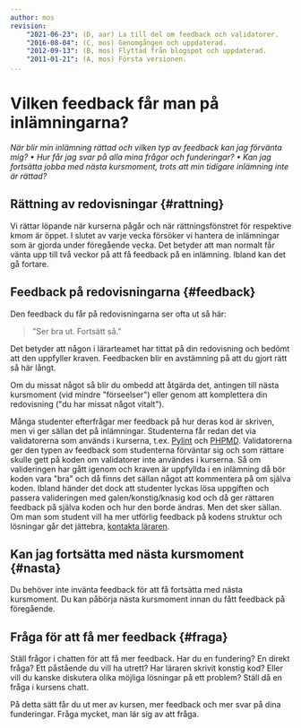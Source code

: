 ```yaml
---
author: mos
revision:
    "2021-06-23": (D, aar) La till del om feedback och validatorer.
    "2016-08-04": (C, mos) Genomgången och uppdaterad.
    "2012-09-13": (B, mos) Flyttad från blogspot och uppdaterad.
    "2011-01-21": (A, mos) Första versionen.
...
```

Vilken feedback får man på inlämningarna?
==================================

*När blir min inlämning rättad och vilken typ av feedback kan jag förvänta mig? • Hur får jag svar på alla mina frågor och funderingar? • Kan jag fortsätta jobba med nästa kursmoment, trots att min tidigare inlämning inte är rättad?*



Rättning av redovisningar {#rattning}
------------------------------------------

Vi rättar löpande när kurserna pågår och när rättningsfönstret för respektive kmom är öppet. I slutet av varje vecka försöker vi hantera de inlämningar som är gjorda under föregående vecka. Det betyder att man normalt får vänta upp till två veckor på att få feedback på en inlämning. Ibland kan det gå fortare.



Feedback på redovisningarna {#feedback}
------------------------------------------

Den feedback du får på redovisningarna ser ofta ut så här:

> "Ser bra ut. Fortsätt så."

Det betyder att någon i lärarteamet har tittat på din redovisning och bedömt att den uppfyller kraven. Feedbacken blir en avstämning på att du gjort rätt så här långt.

Om du missat något så blir du ombedd att åtgärda det, antingen till nästa kursmoment (vid mindre "förseelser") eller genom att komplettera din redovisning ("du har missat något vitalt").

Många studenter efterfrågar mer feedback på hur deras kod är skriven, men vi ger sällan det på inlämningar. Studenterna får redan det via validatorerna som används i kurserna, t.ex. [Pylint](https://pylint.org/) och [PHPMD](https://phpmd.org/). Validatorerna ger den typen av feedback som studenterna förväntar sig och som rättare skulle gett på koden om validatorer inte användes i kurserna. Så om valideringen har gått igenom och kraven är uppfyllda i en inlämning då bör koden vara "bra" och då finns det sällan något att kommentera på om själva koden. Ibland händer det dock att studenter lyckas lösa uppgiften och passera valideringen med galen/konstig/knasig kod och då ger rättaren feedback på själva koden och hur den borde ändras. Men det sker sällan. Om man som student vill ha mer utförlig feedback på kodens struktur och lösningar går det jättebra, [kontakta läraren](#fraga).



Kan jag fortsätta med nästa kursmoment {#nasta}
------------------------------------------

Du behöver inte invänta feedback för att få fortsätta med nästa kursmoment. Du kan påbörja nästa kursmoment innan du fått feedback på föregående.



Fråga för att få mer feedback {#fraga}
------------------------------------------

Ställ frågor i chatten för att få mer feedback. Har du en fundering? En direkt fråga? Ett påstående du vill ha utrett? Har läraren skrivit konstig kod? Eller vill du kanske diskutera olika möjliga lösningar på ett problem? Ställ då en fråga i kursens chatt.

På detta sätt får du ut mer av kursen, mer feedback och mer svar på dina funderingar. Fråga mycket, man lär sig av att fråga.
